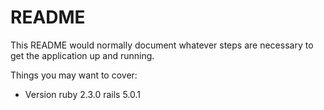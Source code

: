 # README

This README would normally document whatever steps are necessary to get the
application up and running.

Things you may want to cover:

* Version
  ruby 2.3.0
  rails 5.0.1


